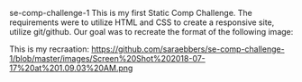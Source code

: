 se-comp-challenge-1
This is my first Static Comp Challenge.  The requirements were to utilize HTML and CSS to create a responsive site, utilize git/github.
Our goal was to recreate the format of the following image:

This is my recraation:
https://github.com/saraebbers/se-comp-challenge-1/blob/master/images/Screen%20Shot%202018-07-17%20at%201.09.03%20AM.png
